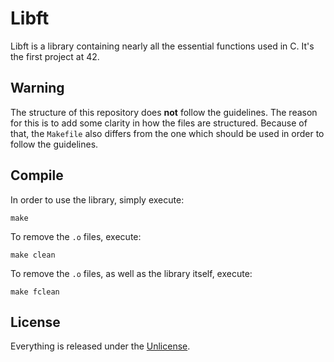 # Libft
Libft is a library containing nearly all the essential functions used in C. It's the first project at 42.

## Warning
The structure of this repository does **not** follow the guidelines. The reason for this is to add some clarity in how the files are structured. Because of that, the ```Makefile``` also differs from the one which should be used in order to follow the guidelines.

## Compile
In order to use the library, simply execute:
```
make
```

To remove the ```.o``` files, execute:
```
make clean
``` 

To remove the ```.o``` files, as well as the library itself, execute:
```
make fclean
```

## License
Everything is released under the [Unlicense](https://github.com/maxdesalle/42/blob/main/LICENSE).
